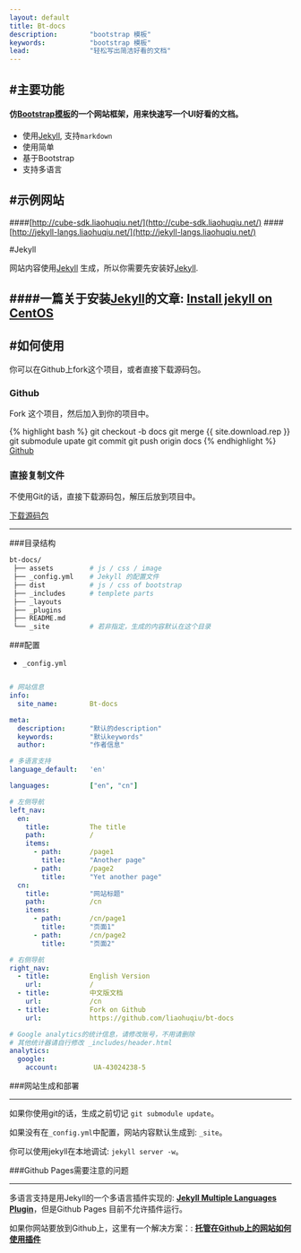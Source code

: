 ```yaml
---
layout: default
title: Bt-docs
description:        "bootstrap 模板"
keywords:           "bootstrap 模板"
lead:               "轻松写出简洁好看的文档"
---
```


#主要功能
---
#### 仿[Bootstrap模板](http://getbootstrap.com/getting-started/)的一个网站框架，用来快速写一个UI好看的文档。

* 使用[Jekyll][], 支持`markdown`
* 使用简单
* 基于Bootstrap
* 支持多语言

#示例网站
---

####[http://cube-sdk.liaohuqiu.net/](http://cube-sdk.liaohuqiu.net/)
####[http://jekyll-langs.liaohuqiu.net/](http://jekyll-langs.liaohuqiu.net/)

#Jekyll

网站内容使用[Jekyll][] 生成，所以你需要先安装好[Jekyll][].

####一篇关于安装[Jekyll][]的文章: [Install jekyll on CentOS](http://www.liaohuqiu.net/cn/posts/install-jekyll/)
---

#如何使用
---
<p class='lead'>你可以在Github上fork这个项目，或者直接下载源码包。</p>

<div class="row">
    <div class="col-sm-6">
        <h3>Github</h3>
        <p>Fork 这个项目，然后加入到你的项目中。</p>
{% highlight bash %}
git checkout -b docs
git merge {{ site.download.rep }}
git submodule upate
git commit
git push origin docs
{% endhighlight %}
        <a href="{{ site.download.rep }}" class="btn btn-lg btn-outline" role="button" >Github</a>
    </div>
    <div class="col-sm-6">
        <h3 id="download-zip">直接复制文件</h3>
        <p>不使用Git的话，直接下载源码包，解压后放到项目中。</p>
        <a href="{{ site.download.dist }}" class="btn btn-lg btn-outline" role="button" >下载源码包</a>
    </div>
</div>

---

###目录结构
```bash
bt-docs/
 ├── assets         # js / css / image
 ├── _config.yml    # Jekyll 的配置文件
 ├── dist           # js / css of bootstrap
 ├── _includes      # templete parts
 ├── _layouts
 ├── _plugins
 ├── README.md
 └── _site          # 若非指定，生成的内容默认在这个目录
```

###配置

*   `_config.yml`

```yaml

# 网站信息
info:
  site_name:        Bt-docs

meta:
  description:      "默认的description"
  keywords:         "默认keywords"
  author:           "作者信息"

# 多语言支持
language_default:   'en'

languages:          ["en", "cn"]

# 左侧导航
left_nav:
  en:
    title:          The title
    path:           /
    items:
      - path:       /page1
        title:      "Another page"
      - path:       /page2
        title:      "Yet another page"
  cn:
    title:          "网站标题"
    path:           /cn
    items:
      - path:       /cn/page1
        title:      "页面1"
      - path:       /cn/page2
        title:      "页面2"

# 右侧导航
right_nav:
  - title:          English Version
    url:            /
  - title:          中文版文档
    url:            /cn
  - title:          Fork on Github
    url:            https://github.com/liaohuqiu/bt-docs

# Google analytics的统计信息，请修改账号，不用请删除
# 其他统计器请自行修改 _includes/header.html
analytics:
  google:
    account:         UA-43024238-5

```

###网站生成和部署

---

如果你使用git的话，生成之前切记 `git submodule update`。

如果没有在`_config.yml`中配置，网站内容默认生成到: `_site`。

你可以使用jekyll在本地调试: `jekyll server -w`。


###Github Pages需要注意的问题

---

多语言支持是用Jekyll的一个多语言插件实现的: **[Jekyll Multiple Languages Plugin][Jekyll Multiple Languages Plugin]**，但是Github Pages 目前不允许插件运行。

如果你网站要放到Github上，这里有一个解决方案：: **[托管在Github上的网站如何使用插件](http://www.liaohuqiu.net/cn/posts/jekyll-plugins-on-github-pages/)**

[Jekyll]:   http://jekyllrb.com/    "Jekyll"
[Jekyll Multiple Languages Plugin]: http://jekyll-langs.liaohuqiu.net/ "Jekyll Multiple Languages Plugin"
